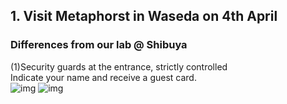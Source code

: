 ##  1. Visit Metaphorst in Waseda on 4th April<br>

### Differences from our lab @ Shibuya<br>
(1)Security guards at the entrance, strictly controlled<br>
Indicate your name and receive a guest card.<br>
<img alt="img" src="images/day1/IMG_3623.jpeg">
<img alt="img" src="images/day1/IMG_3624.jpeg">

